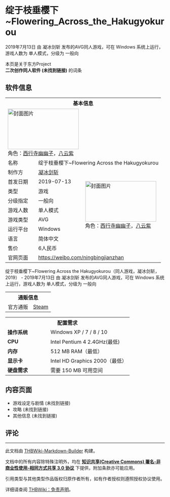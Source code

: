 # 绽于枝垂樱下~Flowering_Across_the_Hakugyokurou

<!-- source html: G:\repos\THBWiki-Markdown-Builder\THBWikiMarkdown\Temp\main\1\1c\ns0%3A%E7%BB%BD%E4%BA%8E%E6%9E%9D%E5%9E%82%E6%A8%B1%E4%B8%8B%7EFlowering_Across_the_Hakugyokurou.html -->

2019年7月13日 由 凝冰剑斩  发布的AVG同人游戏，可在 Windows 系统上运行，游戏人数为 单人模式，分级为 一般向

本页是关于东方Project  
 **二次创作同人软件 (未找到链接)** 的词条

## 软件信息

<table><tbody><tr><th colspan="3">基本信息</th></tr><tr><td class="cover-artwork-mobile" colspan="2"><a href="./文件-绽于枝垂樱下~Flowering_Across_the_Hakugyokurou封面.png.md" class="image" title="封面图片"><img alt="封面图片" src="https://upload.thwiki.cc/thumb/d/d5/%E7%BB%BD%E4%BA%8E%E6%9E%9D%E5%9E%82%E6%A8%B1%E4%B8%8B~Flowering_Across_the_Hakugyokurou%E5%B0%81%E9%9D%A2.png/224px-%E7%BB%BD%E4%BA%8E%E6%9E%9D%E5%9E%82%E6%A8%B1%E4%B8%8B~Flowering_Across_the_Hakugyokurou%E5%B0%81%E9%9D%A2.png" decoding="async" loading="lazy" width="224" height="128" srcset="https://upload.thwiki.cc/thumb/d/d5/%E7%BB%BD%E4%BA%8E%E6%9E%9D%E5%9E%82%E6%A8%B1%E4%B8%8B~Flowering_Across_the_Hakugyokurou%E5%B0%81%E9%9D%A2.png/336px-%E7%BB%BD%E4%BA%8E%E6%9E%9D%E5%9E%82%E6%A8%B1%E4%B8%8B~Flowering_Across_the_Hakugyokurou%E5%B0%81%E9%9D%A2.png 1.5x, https://upload.thwiki.cc/thumb/d/d5/%E7%BB%BD%E4%BA%8E%E6%9E%9D%E5%9E%82%E6%A8%B1%E4%B8%8B~Flowering_Across_the_Hakugyokurou%E5%B0%81%E9%9D%A2.png/448px-%E7%BB%BD%E4%BA%8E%E6%9E%9D%E5%9E%82%E6%A8%B1%E4%B8%8B~Flowering_Across_the_Hakugyokurou%E5%B0%81%E9%9D%A2.png 2x" data-file-width="616" data-file-height="353"></a><div class="cover-char">角色：<a href="./西行寺幽幽子.md" title="西行寺幽幽子">西行寺幽幽子</a>，<a href="./八云紫.md" title="八云紫">八云紫</a></div></td>
</tr><tr><td class="label">名称</td><td colspan="2"> 绽于枝垂樱下~Flowering Across the Hakugyokurou </td></tr><tr><td class="label">制作方</td><td><a href="./凝冰剑斩.md" title="凝冰剑斩">凝冰剑斩</a></td><td class="cover-artwork" rowspan="8" style="min-width:224px;"><a href="./文件-绽于枝垂樱下~Flowering_Across_the_Hakugyokurou封面.png.md" class="image" title="封面图片"><img alt="封面图片" src="https://upload.thwiki.cc/thumb/d/d5/%E7%BB%BD%E4%BA%8E%E6%9E%9D%E5%9E%82%E6%A8%B1%E4%B8%8B~Flowering_Across_the_Hakugyokurou%E5%B0%81%E9%9D%A2.png/224px-%E7%BB%BD%E4%BA%8E%E6%9E%9D%E5%9E%82%E6%A8%B1%E4%B8%8B~Flowering_Across_the_Hakugyokurou%E5%B0%81%E9%9D%A2.png" decoding="async" loading="lazy" width="224" height="128" srcset="https://upload.thwiki.cc/thumb/d/d5/%E7%BB%BD%E4%BA%8E%E6%9E%9D%E5%9E%82%E6%A8%B1%E4%B8%8B~Flowering_Across_the_Hakugyokurou%E5%B0%81%E9%9D%A2.png/336px-%E7%BB%BD%E4%BA%8E%E6%9E%9D%E5%9E%82%E6%A8%B1%E4%B8%8B~Flowering_Across_the_Hakugyokurou%E5%B0%81%E9%9D%A2.png 1.5x, https://upload.thwiki.cc/thumb/d/d5/%E7%BB%BD%E4%BA%8E%E6%9E%9D%E5%9E%82%E6%A8%B1%E4%B8%8B~Flowering_Across_the_Hakugyokurou%E5%B0%81%E9%9D%A2.png/448px-%E7%BB%BD%E4%BA%8E%E6%9E%9D%E5%9E%82%E6%A8%B1%E4%B8%8B~Flowering_Across_the_Hakugyokurou%E5%B0%81%E9%9D%A2.png 2x" data-file-width="616" data-file-height="353"></a><div class="cover-char">角色：<a href="./西行寺幽幽子.md" title="西行寺幽幽子">西行寺幽幽子</a>，<a href="./八云紫.md" title="八云紫">八云紫</a></div></td>
</tr><tr><td class="label">首发日期</td><td>2019-07-13</td></tr><tr><td class="label">类型</td><td>游戏</td></tr><tr><td class="label">分级指定</td><td>一般向</td></tr><tr><td class="label">游戏人数</td><td>单人模式</td></tr><tr><td class="label">游戏类型</td><td>AVG</td></tr><tr><td class="label">运行平台</td><td>Windows</td></tr><tr><td class="label">语言</td><td>简体中文</td></tr><tr><td class="label">售价</td><td>6人民币</td></tr>
<tr><td class="label">官网页面</td><td colspan="2"><a rel="nofollow" class="external free" href="https://weibo.com/ningbingjianzhan">https://weibo.com/ningbingjianzhan</a></td></tr></tbody></table>

绽于枝垂樱下~Flowering Across the Hakugyokurou（同人游戏，凝冰剑斩，2019） - 2019年7月13日 由 凝冰剑斩  发布的AVG同人游戏，可在 Windows 系统上运行，游戏人数为 单人模式，分级为 一般向

<table><tbody><tr><th colspan="3">通贩信息</th></tr><tr><td class="label">官方通贩</td><td colspan="2"><a rel="nofollow" class="external text" href="https://store.steampowered.com/app/1063190">Steam</a></td></tr></tbody></table>



<table>
<tbody><tr><th colspan="2">配置需求</th></tr>
<tr><td style="width:120px;padding-left:7px;"><b>操作系统</b></td><td>Windows  XP / 7 / 8 / 10</td></tr><tr><td style="width:120px;padding-left:7px;"><b>CPU</b></td><td>Intel Pentium 4 2.4GHz(最低)</td></tr><tr><td style="width:120px;padding-left:7px;"><b>内存</b></td><td>512 MB RAM（最低）</td></tr><tr><td style="width:120px;padding-left:7px;"><b>显示卡</b></td><td>Intel HD Graphics 2000（最低）</td></tr><tr><td style="width:120px;padding-left:7px;"><b>硬盘需求</b></td><td>需要 150 MB 可用空间</td></tr>
</tbody></table>



## 内容页面
- 游戏设定与剧情 (未找到链接)
- 攻略 (未找到链接)
- 其他信息 (未找到链接)


## 评论




---

此文档由 [THBWiki-Markdown-Builder](https://github.com/Delsin-Yu/THBWiki-Markdown-Builder) 构建。

文档中的所有内容除特殊注明外，均在 [**知识共享(Creative Commons) 署名-非商业性使用-相同方式共享 3.0 协议**](https://creativecommons.org/licenses/by-sa/3.0/deed.zh-hans) 下提供，附加条款亦可能应用。

引用类型与其他类型作品版权归原作者所有，如有作者授权则遵照授权协议使用。

详细请查阅 [THBWiki：免责声明](https://thbwiki.cc/THBWiki:%E5%85%8D%E8%B4%A3%E5%A3%B0%E6%98%8E)。

